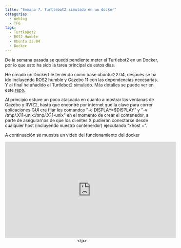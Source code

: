 ```yaml
---
title: "Semana 7. Turtlebot2 simulado en un docker"
categories:
  - Weblog
  - TFG
tags:
  - TurtleBot2
  - ROS2 Humble
  - Ubuntu 22.04
  - Docker
---
```


De la semana pasada se quedó pendiente meter el Turtlebot2 en un Docker, por lo que esto ha sido la tarea principal de estos días.

He creado un Dockerfile teniendo como base ubuntu:22.04, después se ha ido incluyendo ROS2 humble y Gazebo 11 con las dependencias necesarias. Y al final he añadido el Turtlebot2 simulado. Más detalles se puede ver en este [repo](https://github.com/RoboticsLabURJC/2022-tfg-lucia-chen/tree/main/turtlebot2%20simu%20docker).

Al principio estuve un poco atascada en cuanto a mostrar las ventanas de Gazebo y RVIZ2, hasta que encontré por internet que la clave para correr aplicaciones GUI era fijar los comandos "-e DISPLAY=$DISPLAY" y "-v /tmp/.X11-unix:/tmp/.X11-unix" en el momento de crear el contenedor, a parte de asegurarnos de que los clientes X pudieran conectarse desde cualquier host (incluyendo nuestro contenerdor) ejecutando "xhost +".

A continuación se muestra un video del funcionamiento del docker

<p align="center">
<iframe width="560" height="315" src="https://www.youtube.com/embed/Dk2ohidJ7yM" title="YouTube video player" frameborder="0" allow="accelerometer; autoplay; clipboard-write; encrypted-media; gyroscope; picture-in-picture" allowfullscreen></iframe>
<\p>
